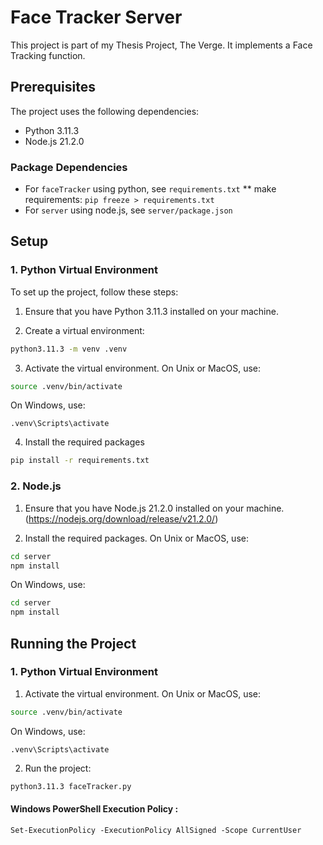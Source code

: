 # Face Tracker Server

This project is part of my Thesis Project, The Verge. It implements a Face Tracking function.

## Prerequisites

The project uses the following dependencies:

- Python 3.11.3
- Node.js 21.2.0

### Package Dependencies

- For `faceTracker` using python, see `requirements.txt`
   ** make requirements: `pip freeze > requirements.txt`
- For `server` using node.js, see `server/package.json`

## Setup

### 1. Python Virtual Environment

To set up the project, follow these steps:

1. Ensure that you have Python 3.11.3 installed on your machine.

2. Create a virtual environment:

```bash
python3.11.3 -m venv .venv
```

3. Activate the virtual environment. On Unix or MacOS, use:

```bash
source .venv/bin/activate
```

On Windows, use:

```
.venv\Scripts\activate
```

4. Install the required packages

```bash
pip install -r requirements.txt
```

### 2. Node.js

1. Ensure that you have Node.js 21.2.0 installed on your machine.
   (https://nodejs.org/download/release/v21.2.0/)

2. Install the required packages. On Unix or MacOS, use:

```bash
cd server
npm install
```

On Windows, use:

```bash
cd server
npm install
```





## Running the Project

### 1. Python Virtual Environment

1. Activate the virtual environment. On Unix or MacOS, use:

```bash
source .venv/bin/activate
```

On Windows, use:

```
.venv\Scripts\activate
```

2. Run the project:

```bash
python3.11.3 faceTracker.py
```



#### Windows PowerShell Execution Policy :

```
Set-ExecutionPolicy -ExecutionPolicy AllSigned -Scope CurrentUser
```